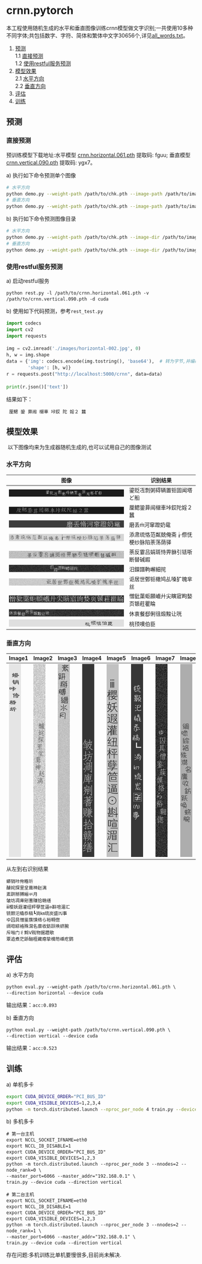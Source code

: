 # crnn.pytorch

​            本工程使用随机生成的水平和垂直图像训练crnn模型做文字识别;一共使用10多种不同字体;共包括数字、字符、简体和繁体中文字30656个,详见[all_words.txt](data/all_words.txt)。

1. [预测](#预测)<br>
    1.1 [直接预测](#直接预测)<br>
    1.2 [使用restful服务预测](#使用restful服务预测)<br>
2. [模型效果](#模型效果)<br>
    2.1 [水平方向](#水平方向)<br>
    2.2 [垂直方向](#垂直方向)<br>
3. [评估](#评估)<br>
4. [训练](#训练)<br>






## 预测
### 直接预测

   预训练模型下载地址:水平模型 [crnn.horizontal.061.pth](https://pan.baidu.com/s/1beTiTtHMdpOZ9wkqPwODQg) 提取码: fguu; 垂直模型 [crnn.vertical.090.pth](https://pan.baidu.com/s/1VsW2K4G0g0QX5W3Lb3SoAw) 提取码: ygx7。

a) 执行如下命令预测单个图像


```bash
# 水平方向
python demo.py --weight-path /path/to/chk.pth --image-path /path/to/image --direction horizontal
# 垂直方向
python demo.py --weight-path /path/to/chk.pth --image-path /path/to/image --direction vertical

```


b) 执行如下命令预测图像目录

```bash
# 水平方向
python demo.py --weight-path /path/to/chk.pth --image-dir /path/to/image/dir --direction horizontal
# 垂直方向
python demo.py --weight-path /path/to/chk.pth --image-dir /path/to/image/dir --direction vertical
```

### 使用restful服务预测

a) 启动restful服务

```shell
python rest.py -l /path/to/crnn.horizontal.061.pth -v /path/to/crnn.vertical.090.pth -d cuda
```

b) 使用如下代码预测，参考`rest_test.py`

```python
import codecs
import cv2
import requests

img = cv2.imread('./images/horizontal-002.jpg', 0)
h, w = img.shape
data = {'img': codecs.encode(img.tostring(), 'base64'),  # 转为字节,并编码
        'shape': [h, w]}
r = requests.post("http://localhost:5000/crnn", data=data)

print(r.json()['text'])
```

结果如下：

```shell
 厘鳃 銎 萛闿 檭車 垰銰 陀 婬２ 蠶
```



## 模型效果

​             以下图像均来为生成器随机生成的,也可以试用自己的图像测试

### 水平方向

| 图像 | 识别结果 |
| ------------------------------ | ---------------------------- |
| ![](images/horizontal-001.jpg) | 鎏贬冱剽粥碍辆置钷固闻塔ど船 |
| ![](images/horizontal-002.jpg) | 厘鳃銎萛闿檭車垰銰陀婬２蠶 |
| ![](images/horizontal-003.jpg) | 磨丢河窜蹬奶鼋 |
| ![](images/horizontal-004.jpg) | 添肃琉恪范粼兢俺斋┟傺怃梗纱脉陷荼荡荫驿 |
| ![](images/horizontal-005.jpg) | 荼反霎吕娟斑恃畀貅引铥哳断替碱嘏 |
| ![](images/horizontal-006.jpg) | 汨鑅譜軥嶰細挓 |
| ![](images/horizontal-007.jpg) | 讵居世鄄钷橄鸠乩嗓犷魄芈丝 |
| ![](images/horizontal-008.jpg) | 憎豼蕖蚷願巇廾尖瞚寣眗媝页锧荰瞿睔 |
| ![](images/horizontal-009.jpg) | 休衷餐郄俐徂煅黢让咣 |
| ![](images/horizontal-010.jpg) | 桃顸噢伯臣 |


### 垂直方向


| Image1                       | Image2                       | Image3                       | Image4                       | Image5                       | Image6                       | Image7                       | Image8                       | Image9                       | Image10                      |
| ---------------------------- | ---------------------------- | ---------------------------- | ---------------------------- | ---------------------------- | ---------------------------- | ---------------------------- | ---------------------------- | ---------------------------- | ---------------------------- |
| ![](images/vertical-001.jpg) | ![](images/vertical-002.jpg) | ![](images/vertical-003.jpg) | ![](images/vertical-004.jpg) | ![](images/vertical-005.jpg) | ![](images/vertical-006.jpg) | ![](images/vertical-007.jpg) | ![](images/vertical-008.jpg) | ![](images/vertical-009.jpg) | ![](images/vertical-010.jpg) |

从左到右识别结果
```
蟒销咔侉糌圻
醵姹探里坌葺神赵漓
紊趼掰膊縉氺月
皱坊凋庳剜蓍赚拾赣缮
ⅲ樱妖遐灌纽枰孽笸逼⊙斟喧湄汇
铳颢汜橇忝稿┗淌㎞琉炭盛㈨事
ゆ囚具憎鉴蔟馍络ら裕翱偬
绸唿綜袼殊潸名廪收鈁跃唤蛴腕
斥嗡门彳鹪Ⅴ戝物据趱欹
覃追煮茫舔酾桎藏瘪挚檎笏嵊疙鹦
```


## 评估

a) 水平方向
```shell
python eval.py --weight-path /path/to/crnn.horizontal.061.pth \
--direction horizontal --device cuda

```
输出结果：`acc:0.893`

b) 垂直方向
```shell
python eval.py --weight-path /path/to/crnn.vertical.090.pth \
--direction vertical --device cuda
```
输出结果：`acc:0.523`

## 训练

a) 单机多卡
```bash
export CUDA_DEVICE_ORDER="PCI_BUS_ID"
export CUDA_VISIBLE_DEVICES=1,2,3,4
python -m torch.distributed.launch --nproc_per_node 4 train.py --device cuda --direction vertical
```

b) 多机多卡
```shell
# 第一台主机
export NCCL_SOCKET_IFNAME=eth0
export NCCL_IB_DISABLE=1
export CUDA_DEVICE_ORDER="PCI_BUS_ID"
export CUDA_VISIBLE_DEVICES=1,2,3
python -m torch.distributed.launch --nproc_per_node 3 --nnodes=2 --node_rank=0 \
--master_port=6066 --master_addr="192.168.0.1" \
train.py --device cuda --direction vertical 

# 第二台主机
export NCCL_SOCKET_IFNAME=eth0
export NCCL_IB_DISABLE=1
export CUDA_DEVICE_ORDER="PCI_BUS_ID"
export CUDA_VISIBLE_DEVICES=1,2,3
python -m torch.distributed.launch --nproc_per_node 3 --nnodes=2 --node_rank=1 \
--master_port=6066 --master_addr="192.168.0.1" \
train.py --device cuda --direction vertical 
```
存在问题:多机训练比单机要慢很多,目前尚未解决.